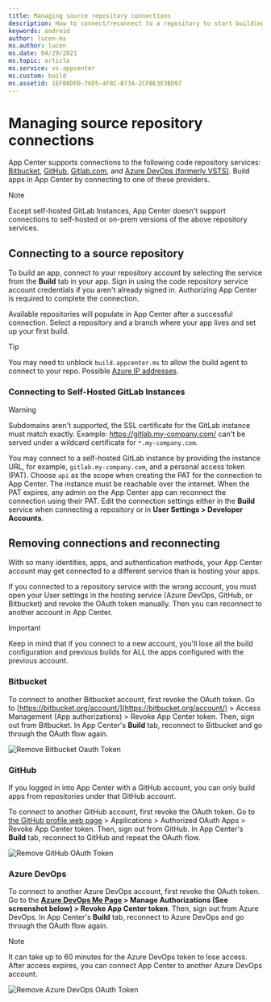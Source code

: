 ```yaml
---
title: Managing source repository connections
description: How to connect/reconnect to a repository to start building your app
keywords: android
author: lucen-ms
ms.author: lucen
ms.date: 04/29/2021
ms.topic: article
ms.service: vs-appcenter
ms.custom: build
ms.assetid: 1EFB8DFD-76D5-4F8C-B73A-2CFBE3E3BD97
---
```


# Managing source repository connections
App Center supports connections to the following code repository services: [Bitbucket](https://bitbucket.org/), [GitHub](https://github.com/), [Gitlab.com](https://gitlab.com), and [Azure DevOps (formerly VSTS)](https://visualstudio.microsoft.com/team-services/). Build apps in App Center by connecting to one of these providers.

> [!NOTE]
> Except self-hosted GitLab Instances, App Center doesn't support connections to self-hosted or on-prem versions of the above repository services.

## Connecting to a source repository
To build an app, connect to your repository account by selecting the service from the **Build** tab in your app. Sign in using the code repository service account credentials if you aren't already signed in. Authorizing App Center is required to complete the connection.

Available repositories will populate in App Center after a successful connection. Select a repository and a branch where your app lives and set up your first build.

> [!TIP]
> You may need to unblock `build.appcenter.ms` to allow the build agent to connect to your repo. Possible [Azure IP addresses](https://docs.microsoft.com/azure/devops/pipelines/agents/hosted?tabs=yaml#networking).

### Connecting to Self-Hosted GitLab Instances
> [!WARNING]
> Subdomains aren't supported, the SSL certificate for the GitLab instance must match exactly. Example: https://gitlab.my-company.com/ can't be served under a wildcard certificate for `*.my-company.com`.

You may connect to a self-hosted GitLab instance by providing the instance URL, for example, `gitlab.my-company.com`, and a personal access token (PAT). Choose `api` as the scope when creating the PAT for the connection to App Center. The instance must be reachable over the internet. When the PAT expires, any admin on the App Center app can reconnect the connection using their PAT. Edit the connection settings either in the **Build** service when connecting a repository or in **User Settings > Developer Accounts**.

## Removing connections and reconnecting
With so many identities, apps, and authentication methods, your App Center account may get connected to a different service than is hosting your apps.

If you connected to a repository service with the wrong account, you must open your User settings in the hosting service (Azure DevOps, GitHub, or Bitbucket) and revoke the OAuth token manually. Then you can reconnect to another account in App Center.

> [!IMPORTANT]
> Keep in mind that if you connect to a new account, you'll lose all the build configuration and previous builds for ALL the apps configured with the previous account.

### Bitbucket
To connect to another Bitbucket account, first revoke the OAuth token. Go to [https://bitbucket.org/account/](https://bitbucket.org/account/) > Access Management (App authorizations) > Revoke App Center token. Then, sign out from Bitbucket. In App Center's **Build** tab, reconnect to Bitbucket and go through the OAuth flow again. 

![Remove Bitbucket Oauth Token](~/build/images/remove-bitbucket-OAuth-token-4.29.2021.png "Remove Bitbucket token")

### GitHub
If you logged in into App Center with a GitHub account, you can only build apps from repositories under that GitHub account.

To connect to another GitHub account, first revoke the OAuth token. Go to [the GitHub profile web page](https://github.com/settings/profile) > Applications > Authorized OAuth Apps > Revoke App Center token. Then, sign out from GitHub. In App Center's **Build** tab, reconnect to GitHub and repeat the OAuth flow.

![Remove GitHub OAuth Token](~/build/images/remove-github-oauth-token.jpg "Remove GitHub token")

### Azure DevOps 
To connect to another Azure DevOps account, first revoke the OAuth token. Go to the **[Azure DevOps Me Page](https://app.vsaex.visualstudio.com/me) > Manage Authorizations (See screenshot below) > Revoke App Center token**. Then, sign out from Azure DevOps. In App Center's **Build** tab, reconnect to Azure DevOps and go through the OAuth flow again. 

> [!NOTE]
> It can take up to 60 minutes for the Azure DevOps token to lose access. After access expires, you can connect App Center to another Azure DevOps account.

![Remove Azure DevOps OAuth Token](~/build/images/remove-vsts-oauth-token.jpg "Remove Azure DevOps token")

[remove-vsts-oauth-token]: ~/build/images/remove-vsts-oauth-token.jpg "Remove Azure DevOps token"
[remove-github-oauth-token]: ~/build/images/remove-github-oauth-token.jpg "Remove GitHub token"
[remove-bitbucket-oauth-token]: ~/build/images/remove-bitbucket-oauth-token.jpg "Remove Bitbucket token"
